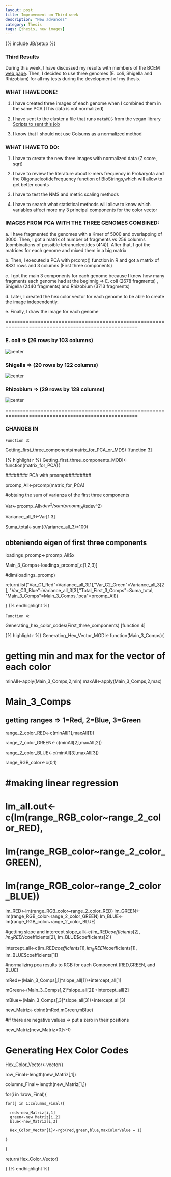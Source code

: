 ```yaml
---
layout: post
title: Improvement on Third week
description: "New advances"
category: Thesis
tags: [thesis, new images]
---
```


{% include JB/setup %}

### Third Results

During this week, I have discussed my results with members of the BCEM [web page](http://bcem.uniandes.edu.co/wordpress/). Then, I decided to use three genomes (E. coli, Shigella and Rhizobium) for all my tests during the development of my thesis. 

### WHAT I HAVE DONE:

1. I have created three images of each genome when I combined them in the same PCA (This data is not normalized)

2. I have sent to the cluster a file that runs `metaMDS` from the vegan library [Scripts to sent this job](kamynz.github.com/Scripts/)

3. I know that I should not use Colsums as a normalized method

### WHAT I HAVE TO DO:

1. I have to create the new three images with normalized data (Z score, sqrt)

2. I have to review the literature about k-mers frequency in Prokaryota and the OligonucleotideFrequency function of BioStrings,which will allow to get better counts

3. I have to test the NMS and metric scaling methods

4. I have to search what statistical methods will allow to know which variables affect more my 3 principal components for
the color vector

### IMAGES FROM PCA WITH THE THREE GENOMES COMBINED:

a. I have fragmented the genomes with a Kmer of 5000 and overlapping of 3000. Then, I got a matrix of number of fragments vs 256 columns (combinations of possible tetranucleotides (4^4)). After that, I got the matrices for each genome and mixed them in a big matrix

b. Then, I executed a PCA with prcomp() function in R and got a matrix of 8831 rows and 3 columns (First three components)

c. I got the main 3 components for each genome because I knew how many fragments each genome had at the beginnig => E. coli (2678 fragments) , Shigella (2440 fragments) and Rhizobium (3713 fragments)

d. Later, I created the hex color vector for each genome to be able to create the image independently. 

e. Finally, I draw the image for each genome
  
===================================================================================================

### E. coli => (26 rows by 103 columns)
![center](/Figs/Semana3/Ecoli_last.png) 

### Shigella => (20 rows by 122 columns)
![center](/Figs/Semana3/Shigella_last.png)

### Rhizobium => (29 rows by 128 columns)
![center](/Figs/Semana3/Rhizobium_last.png)

===================================================================================================

### CHANGES IN

``Function 3``:

Getting_first_three_components(matrix_for_PCA_or_MDS) [function 3] 

{% highlight r %}
Getting_first_three_components_MODI<-function(matrix_for_PCA){
  
  ######## PCA with prcomp#########
  
  prcomp_All<-prcomp(matrix_for_PCA)
  
  #obtaing the sum of varianza of the first three components
  
  Var<-prcomp_All$sdev^2 / sum(prcomp_All$sdev^2)
  
  Variance_all_3<-Var[1:3]
  
  Suma_total<-sum((Variance_all_3)*100)
  
  ## obteniendo eigen of first three components 
  
  loadings_prcomp<-prcomp_All$x
  
  Main_3_Comps<-loadings_prcomp[,c(1,2,3)]
  
  #dim(loadings_prcomp)
  
  return(list("Var_C1_Red"=Variance_all_3[1],"Var_C2_Green"=Variance_all_3[2],
              "Var_C3_Blue"=Variance_all_3[3],"Total_First_3_Comps"=Suma_total,
              "Main_3_Comps"=Main_3_Comps,"pca"=prcomp_All))
  
}
{% endhighlight %}

``Function 4``:

Generating_hex_color_codes(First_three_components) [function 4]

{% highlight r %}
Generating_Hex_Vector_MODI<-function(Main_3_Comps){
  
  # getting min and max for the vector of each color
  
  minAll<-apply(Main_3_Comps,2,min)
  maxAll<-apply(Main_3_Comps,2,max)
  #   
  #   Main_3_Comps
  
  ## getting ranges => 1=Red, 2=Blue, 3=Green
  range_2_color_RED<-c(minAll[1],maxAll[1])
  
  range_2_color_GREEN<-c(minAll[2],maxAll[2])
  
  range_2_color_BLUE<-c(minAll[3],maxAll[3])
  
  range_RGB_color<-c(0,1)
  
  #   #making linear regression
  #   lm_all.out<-c(lm(range_RGB_color~range_2_color_RED),
  #                 lm(range_RGB_color~range_2_color_GREEN),
  #                 lm(range_RGB_color~range_2_color_BLUE))
  
  lm_RED<-lm(range_RGB_color~range_2_color_RED)
  lm_GREEN<-lm(range_RGB_color~range_2_color_GREEN)
  lm_BLUE<-lm(range_RGB_color~range_2_color_BLUE)
  
  #getting slope and intercept
  slope_all<-c(lm_RED$coefficients[2],
               lm_GREEN$coefficients[2],
               lm_BLUE$coefficients[2])
  
  intercept_all<-c(lm_RED$coefficients[1],
                   lm_GREEN$coefficients[1],
                   lm_BLUE$coefficients[1])
  
  #normalizing pca results to RGB for each Component (RED,GREEN, and BLUE)
  
  
  mRed<-(Main_3_Comps[,1]*slope_all[1])+intercept_all[1]
  
  mGreen<-(Main_3_Comps[,2]*slope_all[2])+intercept_all[2]
  
  mBlue<-(Main_3_Comps[,3]*slope_all[3])+intercept_all[3]
  
  new_Matriz<-cbind(mRed,mGreen,mBlue)
  
  #if there are negative values => put a zero in their positions
  
  new_Matriz[new_Matriz<0]<-0
  
  # Generating Hex Color Codes
  
  Hex_Color_Vector<-vector()
  
  row_Final<-length(new_Matriz[,1])
  
  columns_Final<-length(new_Matriz[1,])
  
  for(i in 1:row_Final){
    
    for(j in 1:columns_Final){
      
      red<-new_Matriz[i,1]
      green<-new_Matriz[i,2]
      blue<-new_Matriz[i,3]
      
      Hex_Color_Vector[i]<-rgb(red,green,blue,maxColorValue = 1)
      
    }
    
  }
  
  return(Hex_Color_Vector)
  
  
}
{% endhighlight %}









  

  





